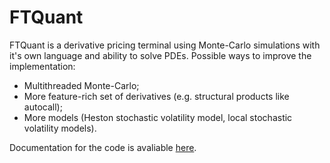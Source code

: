 # FTQuant

FTQuant is a derivative pricing terminal using Monte-Carlo simulations with it's own language and ability to solve PDEs. Possible ways to improve the implementation:

* Multithreaded Monte-Carlo;
* More feature-rich set of derivatives (e.g. structural products like autocall);
* More models (Heston stochastic volatility model, local stochastic volatility models).

Documentation for the code is avaliable [here](https://artemysazonov.github.io/FTQuant/index.html).
